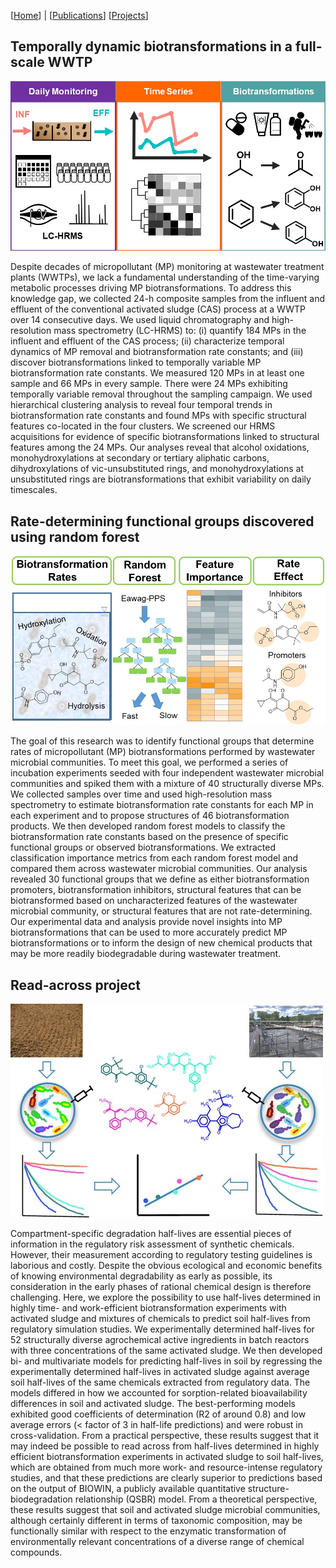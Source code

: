 [[Home](https://stephlynrich.github.io)] | 
[[Publications](https://stephlynrich.github.io/publications.html)]
[[Projects](https://stephlynrich.github.io/projects.html)]

## Temporally dynamic biotransformations in a full-scale WWTP
![alt](img/Rich.Helbling.2023%20-%20TOCart%20-%20submission.jpg)

Despite decades of micropollutant (MP) monitoring at wastewater treatment plants (WWTPs), we lack a fundamental understanding of the time-varying metabolic processes driving MP biotransformations. To address this knowledge gap, we collected 24-h composite samples from the influent and effluent of the conventional activated sludge (CAS) process at a WWTP over 14 consecutive days. We used liquid chromatography and high-resolution mass spectrometry (LC-HRMS) to: (i) quantify 184 MPs in the influent and effluent of the CAS process; (ii) characterize temporal dynamics of MP removal and biotransformation rate constants; and (iii) discover biotransformations linked to temporally variable MP biotransformation rate constants. We measured 120 MPs in at least one sample and 66 MPs in every sample. There were 24 MPs exhibiting temporally variable removal throughout the sampling campaign. We used hierarchical clustering analysis to reveal four temporal trends in biotransformation rate constants and found MPs with specific structural features co-located in the four clusters. We screened our HRMS acquisitions for evidence of specific biotransformations linked to structural features among the 24 MPs. Our analyses reveal that alcohol oxidations, monohydroxylations at secondary or tertiary aliphatic carbons, dihydroxylations of vic-unsubstituted rings, and monohydroxylations at unsubstituted rings are biotransformations that exhibit variability on daily timescales.


## Rate-determining functional groups discovered using random forest
![alt](img/TOCart_v2_Rich.Zumstein.Helbling.2022.jpg)

The goal of this research was to identify functional groups that determine rates of micropollutant (MP) biotransformations performed by wastewater microbial communities. To meet this goal, we performed a series of incubation experiments seeded with four independent wastewater microbial communities and spiked them with a mixture of 40 structurally diverse MPs. We collected samples over time and used high-resolution mass spectrometry to estimate biotransformation rate constants for each MP in each experiment and to propose structures of 46 biotransformation products. We then developed random forest models to classify the biotransformation rate constants based on the presence of specific functional groups or observed biotransformations. We extracted classification importance metrics from each random forest model and compared them across wastewater microbial communities. Our analysis revealed 30 functional groups that we define as either biotransformation promoters, biotransformation inhibitors, structural features that can be biotransformed based on uncharacterized features of the wastewater microbial community, or structural features that are not rate-determining. Our experimental data and analysis provide novel insights into MP biotransformations that can be used to more accurately predict MP biotransformations or to inform the design of new chemical products that may be more readily biodegradable during wastewater treatment.

## Read-across project
![alt](img/read_across_graphicalabstract.jpg)

Compartment-specific degradation half-lives are essential pieces of information in the regulatory risk assessment of synthetic chemicals. However, their measurement according to regulatory testing guidelines is laborious and costly. Despite the obvious ecological and economic benefits of knowing environmental degradability as early as possible, its consideration in the early phases of rational chemical design is therefore challenging. Here, we explore the possibility to use half-lives determined in highly time- and work-efficient biotransformation experiments with activated sludge and mixtures of chemicals to predict soil half-lives from regulatory simulation studies. We experimentally determined half-lives for 52 structurally diverse agrochemical active ingredients in batch reactors with three concentrations of the same activated sludge. We then developed bi- and multivariate models for predicting half-lives in soil by regressing the experimentally determined half-lives in activated sludge against average soil half-lives of the same chemicals extracted from regulatory data. The models differed in how we accounted for sorption-related bioavailability differences in soil and activated sludge. The best-performing models exhibited good coefficients of determination (R2 of around 0.8) and low average errors (&lt; factor of 3 in half-life predictions) and were robust in cross-validation. From a practical perspective, these results suggest that it may indeed be possible to read across from half-lives determined in highly efficient biotransformation experiments in activated sludge to soil half-lives, which are obtained from much more work- and resource-intense regulatory studies, and that these predictions are clearly superior to predictions based on the output of BIOWIN, a publicly available quantitative structure-biodegradation relationship (QSBR) model. From a theoretical perspective, these results suggest that soil and activated sludge microbial communities, although certainly different in terms of taxonomic composition, may be functionally similar with respect to the enzymatic transformation of environmentally relevant concentrations of a diverse range of chemical compounds.
